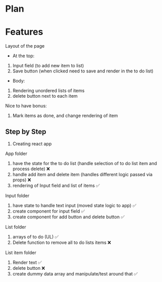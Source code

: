 # Plan

# Features

Layout of the page

- At the top:

1. Input field (to add new item to list)
2. Save button (when clicked need to save and render in the to do list)

- Body:

1. Rendering unordered lists of items
2. delete button next to each item

Nice to have bonus:

1. Mark items as done, and change rendering of item

## Step by Step

1. Creating react app

App folder

1. have the state for the to do list (handle selection of to do list item and process delete) ❌
2. handle add item and delete item (handles different logic passed via props) ❌
3. rendering of Input field and list of items ✅

Input folder

1. have state to handle text input (moved state logic to app) ✅
2. create component for input field ✅
3. create component for add button and delete button ✅

List folder

1. arrays of to do (UL) ✅
2. Delete function to remove all to do lists items ❌

List item folder

1. Render text ✅
2. delete button ❌
3. create dummy data array and manipulate/test around that ✅
